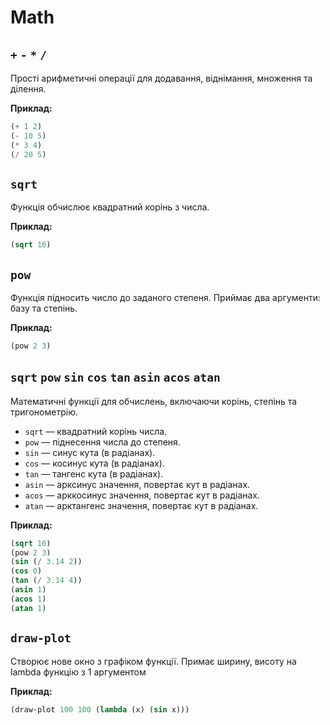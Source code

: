 # Math

## `+` `-` `*` `/`  
Прості арифметичні операції для додавання, віднімання, множення та ділення.  

**Приклад:**

```lisp
(+ 1 2)
(- 10 5)
(* 3 4)
(/ 20 5)
```

## `sqrt`
Функція обчислює квадратний корінь з числа.

**Приклад:**

```lisp
(sqrt 16)
```

## `pow`
Функція підносить число до заданого степеня. Приймає два аргументи: базу та степінь.

**Приклад:**

```lisp
(pow 2 3)
```

## `sqrt` `pow` `sin` `cos` `tan` `asin` `acos` `atan`
Математичні функції для обчислень, включаючи корінь, степінь та тригонометрію.

- `sqrt` — квадратний корінь числа.
- `pow` — піднесення числа до степеня.
- `sin` — синус кута (в радіанах).
- `cos` — косинус кута (в радіанах).
- `tan` — тангенс кута (в радіанах).
- `asin` — арксинус значення, повертає кут в радіанах.
- `acos` — арккосинус значення, повертає кут в радіанах.
- `atan` — арктангенс значення, повертає кут в радіанах.

**Приклад:**

```lisp
(sqrt 16)  
(pow 2 3)  
(sin (/ 3.14 2))  
(cos 0)  
(tan (/ 3.14 4))  
(asin 1)  
(acos 1)  
(atan 1)
```

## `draw-plot`
Створює нове окно з графіком функції. Примає ширину, висоту на lambda функцію з 1 аргументом

**Приклад:**

```lisp
(draw-plot 100 100 (lambda (x) (sin x)))
```
